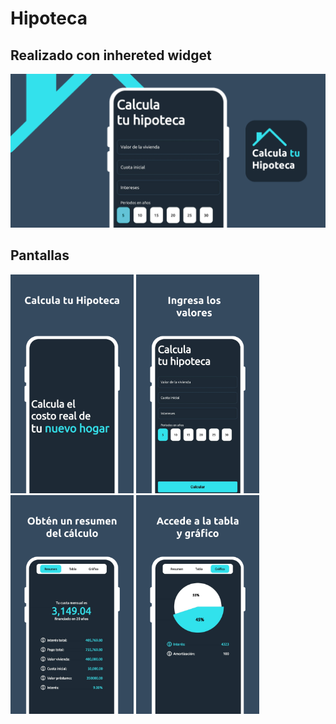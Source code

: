 # Hipoteca

## Realizado con inhereted widget

<picture>
  <img alt="Funciones" src="/assets/photos/funciones.png">
</picture>

## Pantallas

<picture>
  <img alt="Funciones" src="/assets/photos/hipoteca1.png" height="350px">
</picture>
<picture>
  <img alt="Funciones" src="/assets/photos/hipoteca2.png" height="350px">
</picture>
<picture>
  <img alt="Funciones" src="/assets/photos/hipoteca3.png" height="350px">
</picture>
<picture>
  <img alt="Funciones" src="/assets/photos/hipoteca4.png" height="350px">
</picture>
